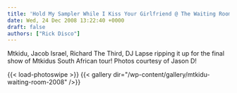 ```yaml
---
title: 'Hold My Sampler While I Kiss Your Girlfriend @ The Waiting Room, Cpt - 23-12-2008'
date: Wed, 24 Dec 2008 13:22:40 +0000
draft: false
authors: ["Rick Disco"]
---
```


Mtkidu, Jacob Israel, Richard The Third, DJ Lapse ripping it up for the final show of Mtkidus South African tour! Photos courtesy of Jason D!

{{< load-photoswipe >}}
{{< gallery dir="/wp-content/gallery/mtkidu-waiting-room-2008" />}}

